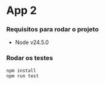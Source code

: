 # App 2

### Requisitos para rodar o projeto

* Node v24.5.0

### Rodar os testes

```.shell
npm install
npm run test
```
